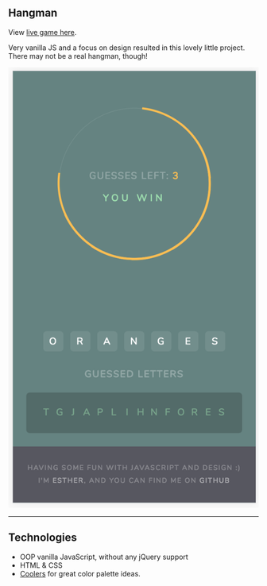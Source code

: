 ## Hangman

View [live game here](https://mindplace.github.io/hangman/).

Very vanilla JS and a focus on design resulted in this lovely little project. There may not be a real hangman, though!

![hangman-screenshot](hangman-screenshot.jpg)

<hr>

## Technologies

* OOP vanilla JavaScript, without any jQuery support
* HTML & CSS
* [Coolers](https://coolors.co/3d3522-4a442d-386150-58b09c-caf7e2) for great color palette ideas. 
